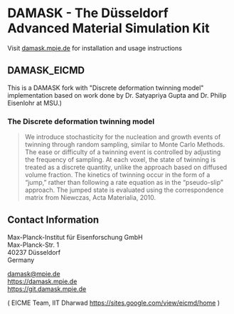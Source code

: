 # DAMASK - The Düsseldorf Advanced Material Simulation Kit

Visit [damask.mpie.de](https://damask.mpie.de) for installation and usage instructions

## DAMASK_EICMD

This is a DAMASK fork with "Discrete deformation twinning model" implementation based on work done by Dr. Satyapriya Gupta and Dr. Philip Eisenlohr at MSU.)

### The Discrete deformation twinning model

>We introduce stochasticity for the nucleation and growth events of twinning through random sampling, similar to Monte Carlo Methods.
>The ease or difficulty of a twinning event is controlled by adjusting the frequency of sampling.
>At each voxel, the state of twinning is treated as a discrete quantity, unlike the approach based on diffused volume fraction.
>The kinetics of twinning occur in the form of a “jump,” rather than following a rate equation as in the “pseudo-slip” approach.
>The jumped state is evaluated using the correspondence matrix from Niewczas, Acta Materialia, 2010.

## Contact Information


Max-Planck-Institut für Eisenforschung GmbH  
Max-Planck-Str. 1  
40237 Düsseldorf  
Germany  

damask@mpie.de  
https://damask.mpie.de  
https://git.damask.mpie.de  


(
EICME Team, IIT Dharwad
https://sites.google.com/view/eicmd/home
)
